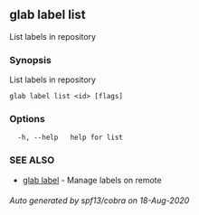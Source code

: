 ## glab label list

List labels in repository

### Synopsis

List labels in repository

```
glab label list <id> [flags]
```

### Options

```
  -h, --help   help for list
```

### SEE ALSO

* [glab label](glab_label.md)	 - Manage labels on remote

###### Auto generated by spf13/cobra on 18-Aug-2020
